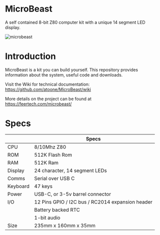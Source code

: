 # MicroBeast
A self contained 8-bit Z80 computer kit with a unique 14 segment LED display.

![microbeast](https://user-images.githubusercontent.com/5371724/222550946-2ff28e32-867d-42ff-b07e-517b6456cc09.jpg)

# Introduction

MicroBeast is a kit you can build yourself. This repository provides information about the system, useful code and downloads.

Visit the Wiki for technical documentation: https://github.com/atoone/MicroBeast/wiki

More details on the project can be found at https://feertech.com/microbeast/

# Specs

|      | Specs                    |
|-----------|---------------|
|  CPU      | 8/10Mhz Z80   |
|  ROM      | 512K Flash Rom |
|  RAM      | 512K Ram          |
| Display   | 24 character, 14 segment LEDs |
| Comms     | Serial over USB C             |
| Keyboard  | 47 keys                       |
| Power     | USB-C, or 3-5v barrel connector |
| I/O       | 12 Pins GPIO / I2C bus / RC2014 expansion header |
|           | Battery backed RTC                               |
|           | 1-bit audio |
| Size      | 235mm x 160mm x 35mm |
